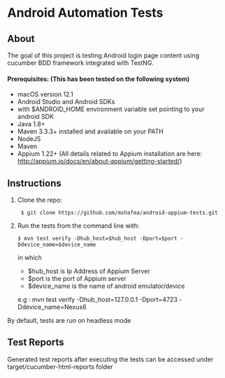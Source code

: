 # Android Automation Tests

## About

The goal of this project is testing Android login page content using cucumber BDD framework integrated with TestNG.

#### Prerequisites: (This has been tested on the following system)

* macOS version 12.1
* Android Studio and Android SDKs
* with $ANDROID_HOME environment variable set pointing to your android SDK
* Java 1.8+
* Maven 3.3.3+ installed and available on your PATH
* NodeJS
* Maven
* Appium 1.22+ (All details related to Appium installation are here: http://appium.io/docs/en/about-appium/getting-started/)


## Instructions

1. Clone the repo:

    ` $ git clone https://github.com/mshafea/android-appium-tests.git`

2. Run the tests from the command line with:

   `$ mvn test verify -Dhub_host=$hub_host -Dport=$port -Ddevice_name=$device_name`
   
   in which 

    - $hub_host is Ip Address of Appium Server
    - $port is the port of Appium server
    - $device_name is the name of android emulator/device

    e.g : mvn test verify -Dhub_host=127.0.0.1 -Dport=4723 -Ddevice_name=Nexus6

By default, tests are run on headless mode

## Test Reports

Generated test reports after executing the tests can be accessed under target/cucumber-html-reports folder